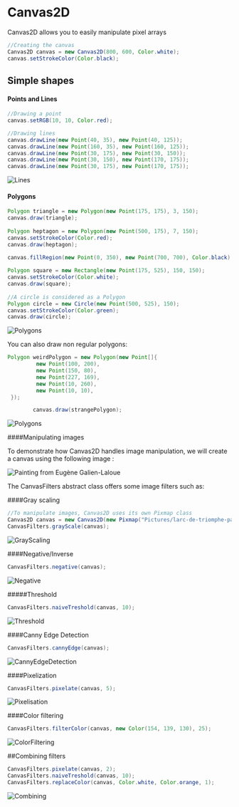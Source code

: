 # Canvas2D

Canvas2D allows you to easily manipulate pixel arrays

```java
//Creating the canvas
Canvas2D canvas = new Canvas2D(800, 600, Color.white);
canvas.setStrokeColor(Color.black);
```

## Simple shapes

#### Points and Lines

```java
//Drawing a point
canvas.setRGB(10, 10, Color.red);

//Drawing lines
canvas.drawLine(new Point(40, 35), new Point(40, 125));
canvas.drawLine(new Point(160, 35), new Point(160, 125));
canvas.drawLine(new Point(30, 175), new Point(30, 150));
canvas.drawLine(new Point(30, 150), new Point(170, 175));
canvas.drawLine(new Point(30, 175), new Point(170, 175));
```

![Lines](http://nathsou.fr/iup/u/f0bc-canvas.png)

#### Polygons

```java
Polygon triangle = new Polygon(new Point(175, 175), 3, 150);
canvas.draw(triangle);
        
Polygon heptagon = new Polygon(new Point(500, 175), 7, 150);
canvas.setStrokeColor(Color.red);
canvas.draw(heptagon);
        
canvas.fillRegion(new Point(0, 350), new Point(700, 700), Color.black);

Polygon square = new Rectangle(new Point(175, 525), 150, 150);
canvas.setStrokeColor(Color.white);
canvas.draw(square);
        
//A circle is considered as a Polygon
Polygon circle = new Circle(new Point(500, 525), 150);
canvas.setStrokeColor(Color.green);
canvas.draw(circle);
```

![Polygons](http://nathsou.fr/iup/u/78e9-canvas.png)


You can also draw non regular polygons:
```java
Polygon weirdPolygon = new Polygon(new Point[]{
         new Point(100, 200),
         new Point(150, 80),
         new Point(227, 169),
         new Point(10, 260),
         new Point(10, 10),
 });

        canvas.draw(strangePolygon);
```

![Polygons](http://nathsou.fr/iup/u/7303-canvas.png)

####Manipulating images


To demonstrate how Canvas2D handles image manipulation, we will create a canvas using the following image :

![Painting from Eugène Galien-Laloue](http://images.fineartamerica.com/images-medium-large-5/larc-de-triomphe-paris-eugene-galien-laloue.jpg)


The CanvasFilters abstract class offers some image filters such as:

####Gray scaling

```java
//To manipulate images, Canvas2D uses its own Pixmap class
Canvas2D canvas = new Canvas2D(new Pixmap("Pictures/larc-de-triomphe-paris-eugene-galien-laloue.jpg")));
CanvasFilters.grayScale(canvas);
```
![GrayScaling](http://nathsou.fr/iup/u/f576-canvas.png)

####Negative/Inverse
```java
CanvasFilters.negative(canvas);
```
![Negative](http://nathsou.fr/iup/u/91a4-canvas.png)

#####Threshold
```java
CanvasFilters.naiveTreshold(canvas, 10);
```
![Threshold](http://nathsou.fr/iup/u/bdc3-canvas.png)

####Canny Edge Detection
```java
CanvasFilters.cannyEdge(canvas);
```
![CannyEdgeDetection](http://nathsou.fr/iup/u/9125-canvas.png)

####Pixelization
```java
CanvasFilters.pixelate(canvas, 5);
```
![Pixelisation](http://nathsou.fr/iup/u/6488-canvas.png)

####Color filtering
```java
CanvasFilters.filterColor(canvas, new Color(154, 139, 130), 25);
```
![ColorFiltering](http://nathsou.fr/iup/u/6139-canvas.png)

##Combining filters
```java
CanvasFilters.pixelate(canvas, 2);
CanvasFilters.naiveTreshold(canvas, 10);
CanvasFilters.replaceColor(canvas, Color.white, Color.orange, 1);
```
![Combining](http://nathsou.fr/iup/u/fbaa-canvas.png)
